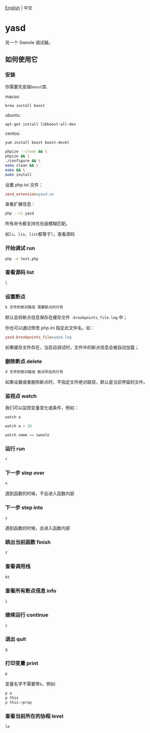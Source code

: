 [English](./README.md) | 中文

# yasd

另一个 Swoole 调试器。

## 如何使用它

### 安装

你需要先安装`boost`库.

macos:

```bash
brew install boost
```

ubuntu:

```bash
apt-get install libboost-all-dev
```

centos:

```bash
yum install boost boost-devel
```

```bash
phpize --clean && \
phpize && \
./configure && \
make clean && \
make && \
make install
```

设置 php.ini 文件：

```ini
zend_extension=yasd.so
```

查看扩展信息：

```bash
php --ri yasd
```

所有命令都支持优先级模糊匹配。

如`li`、`lis`、`list`都等于`l`，查看源码

### 开始调试 run

```bash
php -e test.php
```

### 查看源码 list

```bash
l
```

### 设置断点

```bash
b 文件的绝对路径 需要断点的行号
```

默认会将断点信息保存在缓存文件 `.breakpoints_file.log` 中；

你也可以通过修改 php.ini 指定此文件名，如：

```ini
yasd.breakpoints_file=yasd.log
```

如果缓存文件存在，当启动调试时，文件中的断点信息会被自动加载；

### 删除断点 delete

```bash
d 文件的绝对路径 断点所在的行号
```

如果设置或者删除断点时，不指定文件绝对路径，默认是当前停留的文件。

### 监视点 watch

我们可以监控变量变化或条件，例如：

```cpp
watch a
```

```cpp
watch a > 10
```

```cpp
watch name == swoole
```

### 运行 run

```bash
r
```

### 下一步 step over

```bash
n
```

遇到函数的时候，不会进入函数内部

### 下一步 step into

```bash
s
```

遇到函数的时候，会进入函数内部

### 跳出当前函数 finish

```bash
f
```

### 查看调用栈

```bash
bt
```

### 查看所有断点信息 info

```bash
i
```

### 继续运行 continue

```bash
c
```

### 退出 quit

```bash
q
```

### 打印变量 print

```bash
p
```

变量名字不需要带`$`，例如:

```bash
p a
p this
p this->prop
```

### 查看当前所在的协程 level

```bash
le
```
